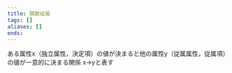 ```yaml
---
title: 関数従属
tags: []
aliases: []
ends: 
---
```

ある属性x（独立属性，決定項）の値が決まると他の属性y（従属属性，従属項）の値が一意的に決まる関係
x→yと表す